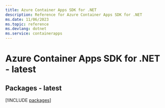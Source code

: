 ```yaml
---
title: Azure Container Apps SDK for .NET
description: Reference for Azure Container Apps SDK for .NET
ms.date: 11/06/2023
ms.topic: reference
ms.devlang: dotnet
ms.service: containerapps
---
```

# Azure Container Apps SDK for .NET - latest
## Packages - latest
[!INCLUDE [packages](container-apps-index.md)]